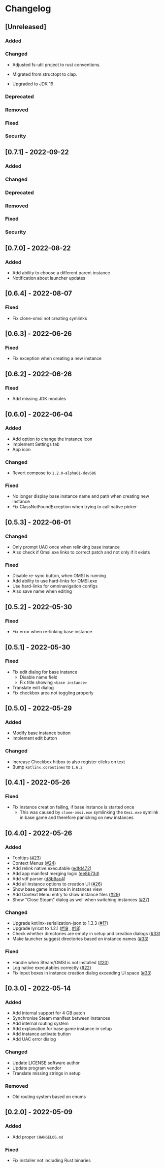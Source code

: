 # Changelog

## [Unreleased]
### Added

### Changed
- Adjusted fs-util project to rust conventions.

- Migrated from structopt to clap.

- Upgraded to JDK 19

### Deprecated

### Removed

### Fixed

### Security

## [0.7.1] - 2022-09-22
### Added

### Changed

### Deprecated

### Removed

### Fixed

### Security

## [0.7.0] - 2022-08-22
### Added
- Add ability to choose a different parent instance
- Notification about launcher updates

## [0.6.4] - 2022-08-07
### Fixed
- Fix clone-omsi not creating symlinks

## [0.6.3] - 2022-06-26
### Fixed
- Fix exception when creating a new instance

## [0.6.2] - 2022-06-26
### Fixed
- Add missing JDK modules

## [0.6.0] - 2022-06-04
### Added
- Add option to change the instance icon
- Implement Settings tab
- App icon

### Changed
- Revert compose to `1.2.0-alpha01-dev686`

### Fixed
- No longer display base instance name and path when creating new instance
- Fix ClassNotFoundException when trying to call native picker

## [0.5.3] - 2022-06-01
### Changed
- Only prompt UAC once when relinking base instance
- Also check if Omsi.exe links to correct patch and not only if it exists

### Fixed
- Disable re-sync button, when OMSI is running
- Add ability to use hard-links for OMSI.exe
- Use hard-links for omninavigation configs
- Also save name when editing

## [0.5.2] - 2022-05-30
### Fixed
- Fix error when re-linking base instance

## [0.5.1] - 2022-05-30
### Fixed
- Fix edit dialog for base instance
  - Disable name field
  - Fix title showing `<base instance>`
- Translate edit dialog
- Fix checkbox area not toggling properly

## [0.5.0] - 2022-05-29
### Added
- Modify base instance button
- Implement edit button

### Changed
- Increase Checkbox hitbox to also register clicks on text
- Bump `kotlinx.coroutines` to `1.6.2`

## [0.4.1] - 2022-05-26
### Fixed
- Fix instance creation failing, if base instance is started once
  - This was caused by `clone-omsi.exe` symlinking the `Omsi.exe` symlink in base game and therefore panicking on new instances

## [0.4.0] - 2022-05-26
### Added
- Tooltips ([#23](https://github.com/NyCodeGHG/omsi-launcher/pull/23))
- Context Menus ([#24](https://github.com/NyCodeGHG/omsi-launcher/pull/24))
- Add relink native
  executable ([edfd472](https://github.com/NyCodeGHG/omsi-launcher/commit/edfd4722e238da15a9faaa11b95f0549c3e75db2))
- Add app manifest merging logic ([ee8b73d](https://github.com/NyCodeGHG/omsi-launcher/commit/ee8b73deac980611b2e1976eb70d47a7ae45b631))
- Add vdf parser ([d8b9ac4](https://github.com/NyCodeGHG/omsi-launcher/commit/d8b9ac4fa371fe89940e182a4c6e68421534a524))
- Add all instance options to creation UI ([#26](https://github.com/NyCodeGHG/omsi-launcher/pull/26))
- Show base game instance in instances view
- Add Context Menu entry to show instance files ([#29](https://github.com/NyCodeGHG/omsi-launcher/pull/29))
- Show "Close Steam" dialog as well when switching instances ([#27](https://github.com/NyCodeGHG/omsi-launcher/pull/27))

### Changed
- Upgrade kotlinx-serialization-json to
  1.3.3 ([#17](https://github.com/NyCodeGHG/omsi-launcher/pull/17))
- Upgrade lyricst to 1.2.1 ([#19](https://github.com/NyCodeGHG/omsi-launcher/pull/19)
  , [#18](https://github.com/NyCodeGHG/omsi-launcher/pull/18))
- Check whether directories are empty in setup
  and creation dialogs ([#33](https://github.com/NyCodeGHG/omsi-launcher/pull/33))
- Make launcher suggest directories based on instance names
  ([#33](https://github.com/NyCodeGHG/omsi-launcher/pull/33))

### Fixed
- Handle when Steam/OMSI is not
  installed ([#20](https://github.com/NyCodeGHG/omsi-launcher/pull/20))
- Log native executables correctly ([#22](https://github.com/NyCodeGHG/omsi-launcher/pull/22))
- Fix input boxes in instance creation dialog exceeding UI space
  ([#33](https://github.com/NyCodeGHG/omsi-launcher/pull/33))

## [0.3.0] - 2022-05-14
### Added
- Add internal support for 4 GB patch
- Synchronise Steam manifest between instances
- Add internal routing system
- Add explanation for base game instance in setup
- Add instance activate button
- Add UAC error dialog

### Changed
- Update LICENSE software author
- Update program vendor
- Translate missing strings in setup

### Removed
- Old routing system based on enums

## [0.2.0] - 2022-05-09
### Added
- Add proper `CHANGELOG.md`

### Fixed
- Fix installer not including Rust binaries
